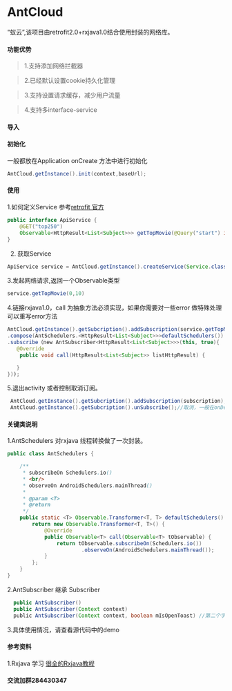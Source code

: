 # AntCloud

“蚁云”,该项目由retrofit2.0+rxjava1.0结合使用封装的网络库。
#### 功能优势

>1.支持添加网络拦截器

>2.已经默认设置cookie持久化管理

>3.支持设置请求缓存，减少用户流量

>4.支持多interface-service

#### 导入
#### 初始化
一般都放在Application onCreate 方法中进行初始化
``` java
AntCloud.getInstance().init(context,baseUrl);
```
#### 使用

1.如何定义Service 参考[retrofit 官方](http://square.github.io/retrofit/)  
``` java
public interface ApiService {
    @GET("top250")
    Observable<HttpResult<List<Subject>>> getTopMovie(@Query("start") int start, @Query("count") int count);
}
```
2. 获取Service
``` java
ApiService service = AntCloud.getInstance().createService(Service.class);
```
3.发起网络请求,返回一个Observable类型
``` java
service.getTopMovie(0,10)
```

4.链接rxjava1.0，call 为抽象方法必须实现，如果你需要对一些error 做特殊处理可以重写error方法
``` java
AntCloud.getInstance().getSubcription().addSubscription(service.getTopMovie()
.compose(AntSchedulers.<HttpResult<List<Subject>>>defaultSchedulers())
.subscribe（new AntSubscriber<HttpResult<List<Subject>>>(this, true){
   @Override
    public void call(HttpResult<List<Subject>> listHttpResult) {

   }
}));
```
5.退出activity 或者控制取消订阅。
``` java
 AntCloud.getInstance().getSubcription().addSubscription(subscription);//添加
 AntCloud.getInstance().getSubcription().unSubscribe();//取消，一般在onDestory方法中调用
 ```
#### 关键类说明
1.AntSchedulers 对rxjava 线程转换做了一次封装。
``` java
public class AntSchedulers {

    /**
     * subscribeOn Schedulers.io()
     * <br/>
     * observeOn AndroidSchedulers.mainThread()
     *
     * @param <T>
     * @return
     */
    public static <T> Observable.Transformer<T, T> defaultSchedulers() {
        return new Observable.Transformer<T, T>() {
            @Override
            public Observable<T> call(Observable<T> tObservable) {
                return tObservable.subscribeOn(Schedulers.io())
                        .observeOn(AndroidSchedulers.mainThread());
            }
        };
    }
}

```
2.AntSubscriber 继承 Subscriber
``` java
  public AntSubscriber() 
  public AntSubscriber(Context context) 
  public AntSubscriber(Context context, boolean mIsOpenToast) //第二个字断用于控制是否弹出toast
```
3.具体使用情况，请查看源代码中的demo
#### 参考资料
1.Rxjava 学习
[很全的Rxjava教程](https://mcxiaoke.gitbooks.io/rxdocs/content/)

#### 交流加群284430347

